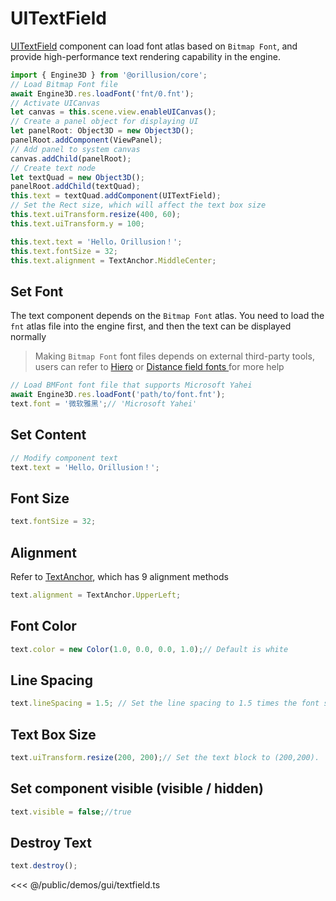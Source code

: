 # UITextField

[UITextField](/api/classes/UITextField.md) component can load font atlas based on `Bitmap Font`, and provide high-performance text rendering capability in the engine.

```ts
import { Engine3D } from '@orillusion/core';
// Load Bitmap Font file
await Engine3D.res.loadFont('fnt/0.fnt');
// Activate UICanvas
let canvas = this.scene.view.enableUICanvas();
// Create a panel object for displaying UI
let panelRoot: Object3D = new Object3D();
panelRoot.addComponent(ViewPanel);
// Add panel to system canvas
canvas.addChild(panelRoot);
// Create text node
let textQuad = new Object3D();
panelRoot.addChild(textQuad);
this.text = textQuad.addComponent(UITextField);
// Set the Rect size, which will affect the text box size
this.text.uiTransform.resize(400, 60);
this.text.uiTransform.y = 100;

this.text.text = 'Hello，Orillusion！';
this.text.fontSize = 32;
this.text.alignment = TextAnchor.MiddleCenter;
```

## Set Font
The text component depends on the `Bitmap Font` atlas. You need to load the `fnt` atlas file into the engine first, and then the text can be displayed normally
> Making `Bitmap Font` font files depends on external third-party tools, users can refer to [Hiero](https://libgdx.com/wiki/tools/hiero) or [Distance field fonts
](https://libgdx.com/wiki/graphics/2d/fonts/distance-field-fonts) for more help
```ts
// Load BMFont font file that supports Microsoft Yahei
await Engine3D.res.loadFont('path/to/font.fnt');
text.font = '微软雅黑';// 'Microsoft Yahei'
```

## Set Content
```ts
// Modify component text
text.text = 'Hello，Orillusion！';
```

## Font Size
```ts
text.fontSize = 32;
```

## Alignment
Refer to [TextAnchor](/api/enums/TextAnchor.md), which has 9 alignment methods
```ts
text.alignment = TextAnchor.UpperLeft;
```

## Font Color
```ts
text.color = new Color(1.0, 0.0, 0.0, 1.0);// Default is white
```

## Line Spacing
```ts
text.lineSpacing = 1.5; // Set the line spacing to 1.5 times the font size.
```

## Text Box Size
```ts
text.uiTransform.resize(200, 200);// Set the text block to (200,200).
```

## Set component visible (visible / hidden)
```ts
text.visible = false;//true
```

## Destroy Text
```ts
text.destroy();
```

<Demo :height="500" src="/demos/gui/textfield.ts"></Demo>

<<< @/public/demos/gui/textfield.ts